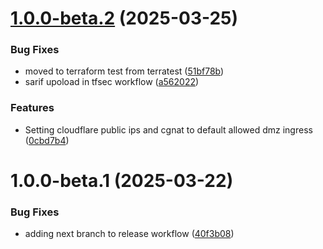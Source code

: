 # [1.0.0-beta.2](https://github.com/MonsieurDahlstrom/tf-azure-lz-network/compare/v1.0.0-beta.1...v1.0.0-beta.2) (2025-03-25)


### Bug Fixes

* moved to terraform test from terratest ([51bf78b](https://github.com/MonsieurDahlstrom/tf-azure-lz-network/commit/51bf78b6eaf5714912f2be906cb0164d09fe2150))
* sarif upoload in tfsec workflow ([a562022](https://github.com/MonsieurDahlstrom/tf-azure-lz-network/commit/a5620221c398a62104d14198a3a443f9f76d77b9))


### Features

* Setting cloudflare public ips and cgnat to default allowed dmz ingress ([0cbd7b4](https://github.com/MonsieurDahlstrom/tf-azure-lz-network/commit/0cbd7b47fbfb4d13dd3401b6e1f6cbb08d9c583b))

# 1.0.0-beta.1 (2025-03-22)


### Bug Fixes

* adding next branch to release workflow ([40f3b08](https://github.com/MonsieurDahlstrom/tf-azure-lz-network/commit/40f3b08f82a53d3edb6c819a150e2a9c295b09a3))
